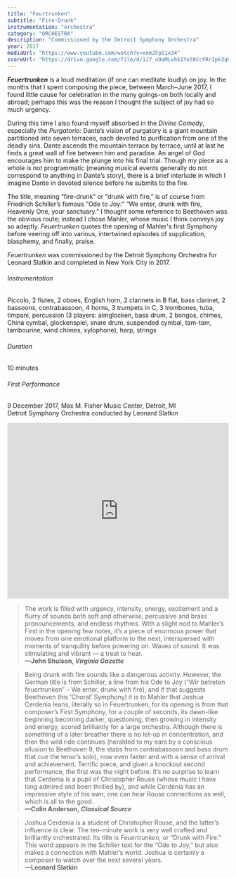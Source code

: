 ```yaml
---
title: "Feurtrunken"
subtitle: "Fire-Drunk"
instrumentation: "orchestra"
category: "ORCHESTRA"
description: "Commissioned by the Detroit Symphony Orchestra"
year: 2017
mediaUrl: "https://www.youtube.com/watch?v=xnmJFpS1x34"
scoreUrl: "https://drive.google.com/file/d/1J7_u9aMLvhS1YolKCcFRrIpk3qV-lhoZ/view?usp=sharing"
---
```


_**Feuertrunken**_ is a loud meditation (if one can meditate loudly) on joy. In the months that I spent composing the piece, between March–June 2017, I found little cause for celebration in the many goings-on both locally and abroad; perhaps this was the reason I thought the subject of joy had so much urgency.

During this time I also found myself absorbed in the _Divine Comedy_, especially the _Purgatorio:_ Dante’s vision of purgatory is a giant mountain partitioned into seven terraces, each devoted to purification from one of the deadly sins. Dante ascends the mountain terrace by terrace, until at last he finds a great wall of fire between him and paradise. An angel of God encourages him to make the plunge into his final trial. Though my piece as a whole is not programmatic (meaning musical events generally do not correspond to anything in Dante’s story), there is a brief interlude in which I imagine Dante in devoted silence before he submits to the fire.

The title, meaning “fire-drunk” or “drunk with fire,” is of course from Friedrich Schiller’s famous “Ode to Joy:” “We enter, drunk with fire, Heavenly One, your sanctuary.” I thought some reference to Beethoven was the obvious route; instead I chose Mahler, whose music I think conveys joy so adeptly. _Feuertrunken_ quotes the opening of Mahler's first Symphony before veering off into various, intertwined episodes of supplication, blasphemy, and finally, praise.

_Feuertrunken_ was commissioned by the Detroit Symphony Orchestra for Leonard Slatkin and completed in New York City in 2017.

###### Instrumentation
 Piccolo, 2 flutes, 2 oboes, English horn, 2 clarinets in B flat, bass clarinet, 2 bassoons, contrabassoon, 4 horns, 3 trumpets in C, 3 trombones, tuba, timpani, percussion (3 players: almglocken, bass drum, 2 bongos, chimes, China cymbal, glockenspiel, snare drum, suspended cymbal, tam-tam, tambourine, wind chimes, xylophone), harp, strings

###### Duration
 10 minutes

###### First Performance
 9 December 2017, Max M. Fisher Music Center, Detroit, MI\
 Detroit Symphony Orchestra conducted by Leonard Slatkin

<iframe src="https://www.youtube.com/embed/xnmJFpS1x34" width="100%" height="400" frameborder="0" allowfullscreen="allowfullscreen"></iframe>

<span></span>

>The work is filled with urgency, intensity, energy, excitement and a flurry of sounds both soft and otherwise, percussive and brass pronouncements, and endless rhythms. With a slight nod to Mahler’s First in the opening few notes, it’s a piece of enormous power that moves from one emotional platform to the next, interspersed with moments of tranquility before powering on. Waves of sound. It was stimulating and vibrant — a treat to hear.\
**—John Shulson, _Virginia Gazette_**

>Being drunk with fire sounds like a dangerous activity. However, the German title is from Schiller, a line from his Ode to Joy (“Wir betreten feuertrunken” – We enter, drunk with fire), and if that suggests Beethoven (his ‘Choral’ Symphony) it is to Mahler that Joshua Cerdenia leans, literally so in Feuertrunken, for its opening is from that composer’s First Symphony, for a couple of seconds, its dawn-like beginning becoming darker, questioning, then growing in intensity and energy, scored brilliantly for a large orchestra. Although there is something of a later breather there is no let-up in concentration, and then the wild ride continues (heralded to my ears by a conscious allusion to Beethoven 9, the stabs from contrabassoon and bass drum that cue the tenor’s solo), now even faster and with a sense of arrival and achievement. Terrific piece, and given a knockout second performance, the first was the night before. It’s no surprise to learn that Cerdenia is a pupil of Christopher Rouse (whose music I have long admired and been thrilled by), and while Cerdenia has an impressive style of his own, one can hear Rouse connections as well, which is all to the good.\
**—Colin Anderson, _Classical Source_**

>Joshua Cerdenia is a student of Christopher Rouse, and the latter’s influence is clear. The ten-minute work is very well crafted and brilliantly orchestrated. Its title is _Feuertrunken,_ or “Drunk with Fire.” This word appears in the Schiller text for the “Ode to Joy,” but also makes a connection with Mahler’s world. Joshua is certainly a composer to watch over the next several years.\
**—Leonard Slatkin**